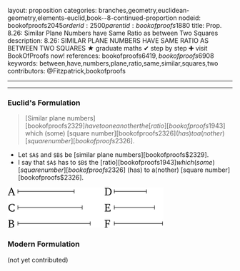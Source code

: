 layout: proposition
categories: branches,geometry,euclidean-geometry,elements-euclid,book--8-continued-proportion
nodeid: bookofproofs$2045
orderid: 2500
parentid: bookofproofs$1880
title: Prop. 8.26: Similar Plane Numbers have Same Ratio as between Two Squares
description: 8.26: SIMILAR PLANE NUMBERS HAVE SAME RATIO AS BETWEEN TWO SQUARES &#9733; graduate maths &#10004; step by step &#10010; visit BookOfProofs now!
references: bookofproofs$6419,bookofproofs$6908
keywords: between,have,numbers,plane,ratio,same,similar,squares,two
contributors: @Fitzpatrick,bookofproofs

---


---

### Euclid's Formulation

> [Similar plane numbers][bookofproofs$2329] have to one another the [ratio][bookofproofs$1943] which (some) [square number][bookofproofs$2326] (has) to a(nother) [square number][bookofproofs$2326].
* Let `$A$` and `$B$` be [similar plane numbers][bookofproofs$2329].
* I say that `$A$` has to `$B$` the [ratio][bookofproofs$1943] which (some) [square number][bookofproofs$2326] (has) to a(nother) [square number][bookofproofs$2326].

![fig26e](https://github.com/bookofproofs/bookofproofs.github.io/blob/main/_sources/_assets/images/euclid/Book08/fig26e.png?raw=true)



### Modern Formulation

(not yet contributed)
